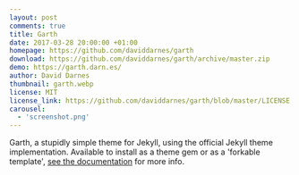 ```yaml
---
layout: post
comments: true
title: Garth
date: 2017-03-28 20:00:00 +01:00
homepage: https://github.com/daviddarnes/garth
download: https://github.com/daviddarnes/garth/archive/master.zip
demo: https://garth.darn.es/
author: David Darnes
thumbnail: garth.webp
license: MIT
license_link: https://github.com/daviddarnes/garth/blob/master/LICENSE
carousel:
  - 'screenshot.png'
---
```


Garth, a stupidly simple theme for Jekyll, using the official Jekyll theme implementation. Available to install as a theme gem or as a 'forkable template', [see the documentation](https://github.com/daviddarnes/garth#installation) for more info.
